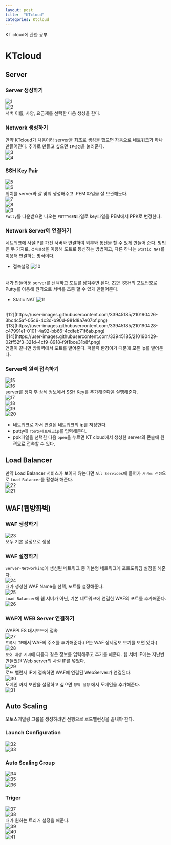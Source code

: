 ```yaml
---
layout: post
title:  "KTcloud"
categories: Ktcloud
---
```

KT cloud에 관한 공부
# KTcloud
## Server
### Server 생성하기
![1](https://user-images.githubusercontent.com/33945185/210190414-9512f6a3-d94f-4b90-a3bc-5e6632d740aa.png)
<br/>
![2](https://user-images.githubusercontent.com/33945185/210190415-5660d1a8-d3f6-458e-9b88-b0f6e98bf00d.png)
<br/>
서버 이름, 사양, 요금제를 선택한 다음 생성을 한다.<br/>

### Network 생성하기
만약 KTcloud가 처음이라 server을 최초로 생성을 했으면 자동으로 네트워크가 하나 만들어진다. 추가로 만들고 싶으면 `IP생성`을 눌러준다.<br/>
![3](https://user-images.githubusercontent.com/33945185/210190416-1696273d-9d43-437c-bb06-78affd788757.png)
<br/>
![4](https://user-images.githubusercontent.com/33945185/210190418-a19c4424-d408-4fe2-9d57-8c75e039d4cc.png)
<br/>

### SSH Key Pair
![5](https://user-images.githubusercontent.com/33945185/210190419-b3d063b8-d8cb-42ad-9afc-eb0eb1510a53.png)
<br/>
![6](https://user-images.githubusercontent.com/33945185/210190420-ac642082-8189-426d-b926-68dadc6f0ad0.png)
<br/>
위치를 server와 잘 맞춰 생성해주고 .PEM 파일을 잘 보관해둔다.<br/>
![7](https://user-images.githubusercontent.com/33945185/210190421-3a862eaf-4ca0-4a20-b4ca-d5fd693980c2.png)
<br/>
![8](https://user-images.githubusercontent.com/33945185/210190422-51eac7e8-7b93-446f-aa91-2b0f74142447.png)
<br/>
![9](https://user-images.githubusercontent.com/33945185/210190423-1fb4c362-7224-48f3-9796-148ec692d058.png)
<br/>
`Putty`를 다운받으면 나오는 `PUTTYGEN`파일로 key파일을 PEM에서 PPK로 변경한다.<br/>

### Network Server에 연결하기
네트워크에 사설IP를 가진 서버와 연결하여 외부와 통신을 할 수 있게 만들어 준다. 방법은 두 가지로, `접속설정`을 이용해 포트로 통신하는 방법이고, 다른 하나는 `Static NAT`를 이용해 연결하는 방식이다.
- 접속설정
    ![10](https://user-images.githubusercontent.com/33945185/210190424-5e34500f-25b3-4353-a667-d58346bd88c0.png)
<br/>
    내가 만들어둔 server를 선택하고 포트를 남겨주면 된다. 22은 SSH의 포트번호로 Putty를 이용해 원격으로 서버를 조종 할 수 있게 만들어준다.

- Static NAT
    ![11](https://user-images.githubusercontent.com/33945185/210190425-9e8e41cf-d9ad-4ba4-ab01-fa6006c375c7.png)
<br/>
    ![12](https://user-images.githubusercontent.com/33945185/210190426-3bc4c5af-05c6-4c3d-b90d-981d8a7e07bf.png)
<br/>
    ![13](https://user-images.githubusercontent.com/33945185/210190428-c47991e1-0101-4a92-bb66-4cdfeb71f6ab.png)
<br/>
    ![14](https://user-images.githubusercontent.com/33945185/210190429-02ff52f3-321d-4cf9-8918-f9f1bce31b8f.png)
<br/>
    연결이 끝나면 방화벽에서 포트를 열어준다. 퍼블릭 환경이기 때문에 모든 ip를 열어둔다.<br/>

### Server에 원격 접속하기
![15](https://user-images.githubusercontent.com/33945185/210190430-f31bbb86-7774-4a67-8a39-99fb93c8e410.png)
<br/>
![16](https://user-images.githubusercontent.com/33945185/210190432-4c07f4cb-4d30-436f-961d-7fbf4db7ea09.png)
<br/>
server를 정지 후 상세 정보에서 SSH Key를 추가해준다음 실행해준다.<br/>
![17](https://user-images.githubusercontent.com/33945185/210190433-1540eec6-6f8b-4cbf-8354-45a83a49e123.png)
<br/>
![18](https://user-images.githubusercontent.com/33945185/210190434-3a7f804c-c1a2-4158-ae13-fad23bff9c89.png)
<br/>
![19](https://user-images.githubusercontent.com/33945185/210190435-09252947-a508-45d5-a3bc-861759f911c2.png)
<br/>
![20](https://user-images.githubusercontent.com/33945185/210190436-2eda255b-6126-44af-ad3a-c96dd71c7a9c.png)
<br/>
- 네트워크로 가서 연결된 네트워크의 ip를 저장한다.
- putty에 `root@네트워크ip`를 입력해준다.
- ppk파일을 선택한 다음 `open`을 누르면 KT cloud에서 생성한 server의 콘솔에 원격으로 접속할 수 있다.

## Load Balancer
만약 Load Balancer 서비스가 보이지 않는다면 `All Services`에 들어가 `서비스 신청`으로 `Load Balancer`를 활성화 해준다.<br/>
![22](https://user-images.githubusercontent.com/33945185/210190440-5eb80241-6894-4a21-80bd-de7b541ff428.png)
<br/>
![21](https://user-images.githubusercontent.com/33945185/210190438-b4e63dfe-e48c-44bd-82d7-1671a92dafbf.png)
<br/>

## WAF(웹방화벽)
### WAF 생성하기
![23](https://user-images.githubusercontent.com/33945185/210190442-3f3c2fc1-4b61-45e8-a8f1-389d92596c13.png)
<br/>
모두 기본 설정으로 생성<br/>

### WAF 설정하기
`Server-Networking`에 생성된 네트워크 중 기본형 네트워크에 포트포워딩 설정을 해준다.<br/>
![24](https://user-images.githubusercontent.com/33945185/210190444-ff595856-df72-4a32-83be-427c986d0742.png)
<br/>
내가 생성한 WAF Name을 선택, 포트를 설정해준다.<br/>
![25](https://user-images.githubusercontent.com/33945185/210190445-223bd7ac-5321-4c9f-98de-5c445860b63b.png)
<br/>
`Load Balancer`에 웹 서버가 아닌, 기본 네트워크에 연결한 WAF의 포트를 추가해준다.
![26](https://user-images.githubusercontent.com/33945185/210190447-ec512fd6-23e9-4c5b-8141-44145621e327.png)
<br/>

### WAF에 WEB Server 연결하기
WAPPLES 대시보드에 접속<br/>
![27](https://user-images.githubusercontent.com/33945185/210190448-449a7b1a-4cd7-4048-a684-126ca8dc083c.png)
<br/>
`프록시 IP`에서 WAF의 주소를 추가해준다.(IP는 WAF 상세정보 보기를 보면 있다.)
![28](https://user-images.githubusercontent.com/33945185/210190449-4db25f16-bee6-4980-9733-20dab428ce2e.png)
<br/>
`보호 대상 서버`에 다음과 같은 정보를 입력해주고 추가를 해준다. 웹 서버 IP에는 지난번 만들었던 Web server의 사설 IP를 넣었다.<br/>
![29](https://user-images.githubusercontent.com/33945185/210190450-cc8cbb76-21f4-4651-be85-d245968e9441.png)
<br/>
로드 밸런서 IP에 접속하면 WAF에 연결된 WebServer가 연결된다.<br/>
![30](https://user-images.githubusercontent.com/33945185/210190451-a06a6c45-6872-4c68-b001-964e5aca191b.png)
<br/>
도메인 까지 보안을 설정하고 싶으면 `정책 설정` 에서 도메인을 추가해준다.<br/>
![31](https://user-images.githubusercontent.com/33945185/210190453-bc70b50c-68d8-4ef2-96b2-b1535a3485d2.png)
<br/>


## Auto Scaling
오토스케일링 그룹을 생성하려면 선행으로 로드밸런싱을 끝내야 한다.<br/>

### Launch Configuration
![32](https://user-images.githubusercontent.com/33945185/210190454-074bbcfc-ece6-4a7b-961b-b9976db606bb.png)
<br/>
![33](https://user-images.githubusercontent.com/33945185/210190456-7eb37f66-60f2-4d80-9b12-22aaa73fce26.png)
<br/>

### Auto Scaling Group
![34](https://user-images.githubusercontent.com/33945185/210190459-923184aa-725d-456c-83d2-9efe5a798de5.png)
<br/>
![35](https://user-images.githubusercontent.com/33945185/210190460-982abf83-d23d-403d-9aa1-3c17de47d4a7.png)
<br/>
![36](https://user-images.githubusercontent.com/33945185/210190461-50e07ba7-aa11-4b27-aa9d-306571975201.png)
<br/>

### Triger
![37](https://user-images.githubusercontent.com/33945185/210190463-e4bc30ea-186d-4563-b3dc-1337b5b5b0d2.png)
<br/>
![38](https://user-images.githubusercontent.com/33945185/210190466-21c48a76-e9e5-4d58-aad6-632fd19ed9be.png)
<br/>
내가 원하는 트리거 설정을 해준다.<br/>
![39](https://user-images.githubusercontent.com/33945185/210190467-14aae40d-5797-4d17-961d-cc3706ba5ab9.png)
<br/>
![40](https://user-images.githubusercontent.com/33945185/210190468-88bf3743-36f1-4398-a1bc-9e7aae85201f.png)
<br/>
![41](https://user-images.githubusercontent.com/33945185/210190469-84cd2f67-7068-412b-9f1a-f9d642922ce1.png)
<br/>
